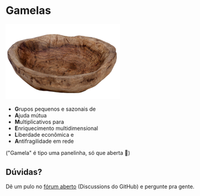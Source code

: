 # Gamelas

<img src="gamela-rustica-em-madeira-massaranduba-091-decoracao-para-area-de-churrasco.jpg" alt="gamela" width="300" />

- **G**rupos pequenos e sazonais de
- **A**juda mútua
- **M**ultiplicativos para
- **E**nriquecimento multidimensional
- **L**iberdade econômica e
- **A**ntifragilidade em rede

("Gamela" é tipo uma panelinha, só que aberta 🤪)

## Dúvidas?

Dê um pulo no [fórum aberto](https://github.com/garantida/garantida.dev/discussions) (Discussions do GitHub) e pergunte pra gente.
